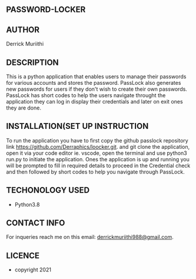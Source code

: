 ## PASSWORD-LOCKER

## AUTHOR

Derrick Muriithi 

## DESCRIPTION

This is a python application that enables users to manage their passwords for various accounts and stores the password. PassLock also generates new passwords for users if they don't wish to create their own passwords. PassLock has short codes to help the users navigate throught the application they can log in display their credentials and later on exit ones they are done.

## INSTALLATION(SET UP INSTRUCTION

To run the application you have to first copy the github passlock repository link https://github.com/Derraphics/loocker.git. and git clone the application, open it via your code editor ie. vscode, open the terminal and use python3 run.py to initiate the application. Ones the application is up and running you will be prompted to fill in required details to proceed in the Credential check and then followed by short codes to help you navigate through PassLock.

## TECHONOLOGY USED

* Python3.8

## CONTACT INFO

For inqueries reach me on this email: derrickmuriithi988@gmail.com.

## LICENCE
* copyright 2021